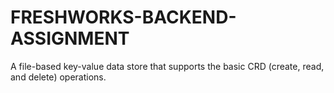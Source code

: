 # FRESHWORKS-BACKEND-ASSIGNMENT
A file-based key-value data store that supports the basic CRD (create, read, and delete) operations. 

